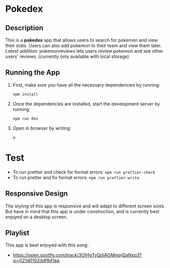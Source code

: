 # Pokedex

## Description
This is a **pokedex** app that allows users to search for pokemon and view their stats. Users can also add pokemon to their team and view them later. <br/>
*Latest addition:* pokemonreviews lets users review pokemon and see other users' reviews. (currently only available with local storage)

## Running the App
1. First, make sure you have all the necessary dependencies by running:

   ```
   npm install
   ```

2. Once the dependencies are installed, start the development server by running:

   ```
   npm run dev
   ```

3. Open in browser by writing:
   ```
   o
   ```


# Test
- To run prettier and check for format errors: `npm run prettier-check`
- To run pretter and fix format errors: `npm run prettier-write`


## Responsive Design
The styling of this app is responsive and will adapt to different screen sizes. <br/>
But have in mind that this app is under construction, and is currently best enjoyed on a desktop screen.

## Playlist
This app is best enjoyed with this song:
- https://open.spotify.com/track/3OIHgTyQdiAGMmpjQaNxp3?si=021d0102ddf841ea